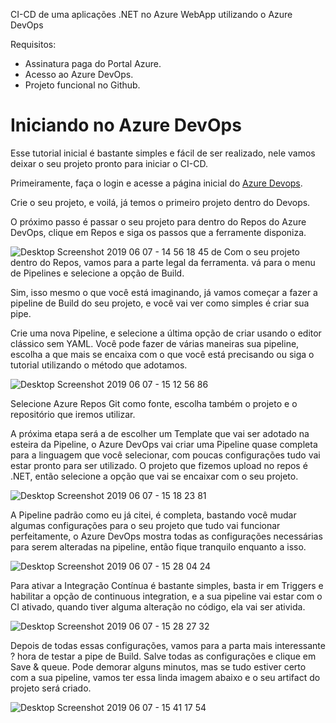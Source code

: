 CI-CD de uma aplicações .NET no Azure WebApp utilizando o Azure DevOps

Requisitos:
- Assinatura paga do Portal Azure.
- Acesso ao Azure DevOps.
- Projeto funcional no Github.

# Iniciando no Azure DevOps

Esse tutorial inicial é bastante simples e fácil de ser realizado, nele vamos deixar o seu projeto pronto para iniciar o CI-CD.

Primeiramente, faça o login e acesse a página inicial do  [Azure Devops](https://dev.azure.com).

Crie o seu projeto, e voilá, já temos o primeiro projeto dentro do Devops.

O próximo passo é passar o seu projeto para dentro do Repos do Azure DevOps, clique em Repos e siga os passos que a ferramente disponiza.

![Desktop Screenshot 2019 06 07 - 14 56 18 45](https://user-images.githubusercontent.com/45598049/59124359-ce5d3e00-8935-11e9-9ee8-dc0fcfc642b5.png)
de 
Com o seu projeto dentro do Repos, vamos para a parte legal da ferramenta. vá para o menu de Pipelines e selecione a opção de Build.

Sim, isso mesmo o que você está imaginando, já vamos começar a fazer a pipeline de Build do seu projeto, e você vai ver como simples é criar sua pipe.

Crie uma nova Pipeline, e selecione a última opção de criar usando o editor clássico sem YAML. Você pode fazer de várias maneiras sua pipeline, escolha a que mais se encaixa com o que você está precisando ou siga o tutorial utilizando o método que adotamos.

![Desktop Screenshot 2019 06 07 - 15 12 56 86](https://user-images.githubusercontent.com/45598049/59124780-f4371280-8936-11e9-81a4-a91c756ca0cb.png)

Selecione Azure Repos Git como fonte, escolha também o projeto e o repositório que iremos utilizar.

A próxima etapa será a de escolher um Template que vai ser adotado na esteira da Pipeline, o Azure DevOps vai criar uma Pipeline quase completa para a linguagem que você selecionar, com poucas configurações tudo vai estar pronto para ser utilizado. O projeto que fizemos upload no repos é .NET, então selecione a opção que vai se encaixar com o seu projeto.

![Desktop Screenshot 2019 06 07 - 15 18 23 81](https://user-images.githubusercontent.com/45598049/59125091-bb4b6d80-8937-11e9-8c7b-3808514bb4d7.png)

A Pipeline padrão como eu já citei, é completa, bastando você mudar algumas configurações para o seu projeto que tudo vai funcionar perfeitamente, o Azure DevOps mostra todas as configurações necessárias para serem alteradas na pipeline, então fique tranquilo enquanto a isso.

![Desktop Screenshot 2019 06 07 - 15 28 04 24](https://user-images.githubusercontent.com/45598049/59125671-6b6da600-8939-11e9-958f-4a818528ac22.png)

Para ativar a Integração Contínua é bastante simples, basta ir em Triggers e habilitar a opção de continuous integration, e a sua pipeline vai estar com o CI ativado, quando tiver alguma alteração no código, ela vai ser ativida.

![Desktop Screenshot 2019 06 07 - 15 28 27 32](https://user-images.githubusercontent.com/45598049/59125858-e8008480-8939-11e9-9df4-7dd36814ebf7.png)

Depois de todas essas configurações, vamos para a parta mais interessante ? hora de testar a pipe de Build.
Salve todas as configurações e clique em Save & queue.
Pode demorar alguns minutos, mas se tudo estiver certo com a sua pipeline, vamos ter essa linda imagem abaixo e o seu artifact do projeto será criado.

![Desktop Screenshot 2019 06 07 - 15 41 17 54](https://user-images.githubusercontent.com/45598049/59126178-cb188100-893a-11e9-89f4-833f9dc3841f.png)

